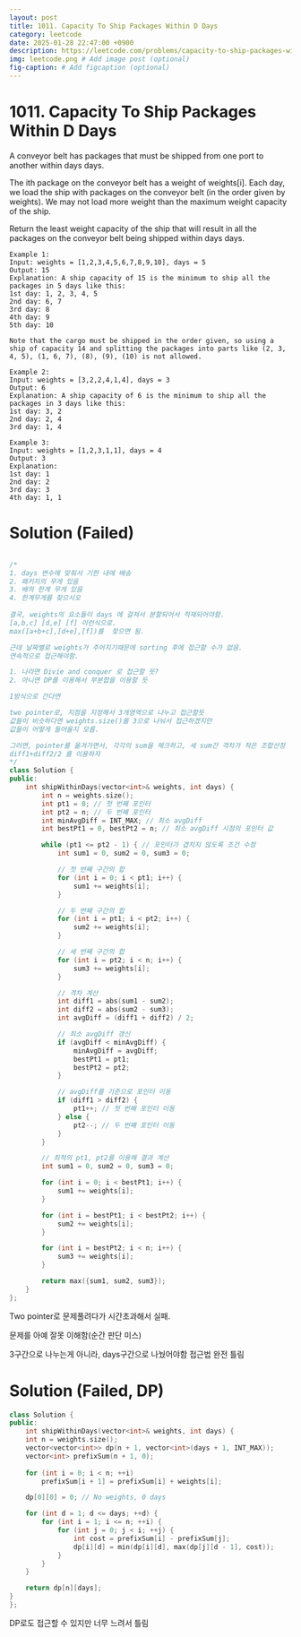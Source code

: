 ```yaml
---
layout: post
title: 1011. Capacity To Ship Packages Within D Days
category: leetcode
date: 2025-01-28 22:47:00 +0900
description: https://leetcode.com/problems/capacity-to-ship-packages-within-d-days/description/?envType=company&envId=google&favoriteSlug=google-thirty-days
img: leetcode.png # Add image post (optional)
fig-caption: # Add figcaption (optional)
---
```


# 1011. Capacity To Ship Packages Within D Days

A conveyor belt has packages that must be shipped from one port to another within days days.

The ith package on the conveyor belt has a weight of weights[i]. Each day, we load the ship with packages on the conveyor belt (in the order given by weights). We may not load more weight than the maximum weight capacity of the ship.

Return the least weight capacity of the ship that will result in all the packages on the conveyor belt being shipped within days days.


```
Example 1:
Input: weights = [1,2,3,4,5,6,7,8,9,10], days = 5
Output: 15
Explanation: A ship capacity of 15 is the minimum to ship all the packages in 5 days like this:
1st day: 1, 2, 3, 4, 5
2nd day: 6, 7
3rd day: 8
4th day: 9
5th day: 10

Note that the cargo must be shipped in the order given, so using a ship of capacity 14 and splitting the packages into parts like (2, 3, 4, 5), (1, 6, 7), (8), (9), (10) is not allowed.
```

```
Example 2:
Input: weights = [3,2,2,4,1,4], days = 3
Output: 6
Explanation: A ship capacity of 6 is the minimum to ship all the packages in 3 days like this:
1st day: 3, 2
2nd day: 2, 4
3rd day: 1, 4
```

```
Example 3:
Input: weights = [1,2,3,1,1], days = 4
Output: 3
Explanation:
1st day: 1
2nd day: 2
3rd day: 3
4th day: 1, 1
```

# Solution (Failed)
```cpp

/*
1. days 변수에 맞춰서 기한 내에 배송
2. 패키지의 무게 있음 
3. 배의 한계 무게 있음
4. 한계무게를 찾으시오 
 
결국, weights의 요소들이 days 에 걸쳐서 분할되어서 적재되어야함.
[a,b,c] [d,e] [f] 이런식으로.
max([a+b+c],[d+e],[f])를  찾으면 됨.

근데 날짜별로 weights가 주어지기때문에 sorting 후에 접근할 수가 없음.
연속적으로 접근해야함.

1. 나라면 Divie and conquer 로 접근할 듯?
2. 아니면 DP를 이용해서 부분합을 이용할 듯 

1방식으로 간다면

two pointer로, 지점을 지정해서 3개영역으로 나누고 접근할듯 
값들이 비슷하다면 weights.size()를 3으로 나눠서 접근하겠지만
값들이 어떻게 들어올지 모름. 

그러면, pointer를 옮겨가면서, 각각의 sum을 체크하고, 세 sum간 격차가 적은 조합선정
diff1+diff2/2 를 이용하자
*/
class Solution {
public:
    int shipWithinDays(vector<int>& weights, int days) {
        int n = weights.size();
        int pt1 = 0; // 첫 번째 포인터
        int pt2 = n; // 두 번째 포인터
        int minAvgDiff = INT_MAX; // 최소 avgDiff
        int bestPt1 = 0, bestPt2 = n; // 최소 avgDiff 시점의 포인터 값

        while (pt1 <= pt2 - 1) { // 포인터가 겹치지 않도록 조건 수정
            int sum1 = 0, sum2 = 0, sum3 = 0;

            // 첫 번째 구간의 합
            for (int i = 0; i < pt1; i++) {
                sum1 += weights[i];
            }

            // 두 번째 구간의 합
            for (int i = pt1; i < pt2; i++) {
                sum2 += weights[i];
            }

            // 세 번째 구간의 합
            for (int i = pt2; i < n; i++) {
                sum3 += weights[i];
            }

            // 격차 계산
            int diff1 = abs(sum1 - sum2);
            int diff2 = abs(sum2 - sum3);
            int avgDiff = (diff1 + diff2) / 2;

            // 최소 avgDiff 갱신
            if (avgDiff < minAvgDiff) {
                minAvgDiff = avgDiff;
                bestPt1 = pt1;
                bestPt2 = pt2;
            }

            // avgDiff를 기준으로 포인터 이동
            if (diff1 > diff2) {
                pt1++; // 첫 번째 포인터 이동
            } else {
                pt2--; // 두 번째 포인터 이동
            }
        }

        // 최적의 pt1, pt2를 이용해 결과 계산
        int sum1 = 0, sum2 = 0, sum3 = 0;

        for (int i = 0; i < bestPt1; i++) {
            sum1 += weights[i];
        }

        for (int i = bestPt1; i < bestPt2; i++) {
            sum2 += weights[i];
        }

        for (int i = bestPt2; i < n; i++) {
            sum3 += weights[i];
        }

        return max({sum1, sum2, sum3});
    }
};

```

Two pointer로 문제풀려다가 시간초과해서 실패.

문제를 아예 잘못 이해함(순간 판단 미스)

3구간으로 나누는게 아니라, days구간으로 나눴어야함 접근법 완전 틀림


# Solution (Failed, DP)
```cpp
class Solution {
public:
    int shipWithinDays(vector<int>& weights, int days) {
    int n = weights.size();
    vector<vector<int>> dp(n + 1, vector<int>(days + 1, INT_MAX));
    vector<int> prefixSum(n + 1, 0);
    
    for (int i = 0; i < n; ++i)
        prefixSum[i + 1] = prefixSum[i] + weights[i];

    dp[0][0] = 0; // No weights, 0 days

    for (int d = 1; d <= days; ++d) {
        for (int i = 1; i <= n; ++i) {
            for (int j = 0; j < i; ++j) {
                int cost = prefixSum[i] - prefixSum[j];
                dp[i][d] = min(dp[i][d], max(dp[j][d - 1], cost));
            }
        }
    }

    return dp[n][days];
}
};
```
DP로도 접근할 수 있지만 너무 느려서 틀림




